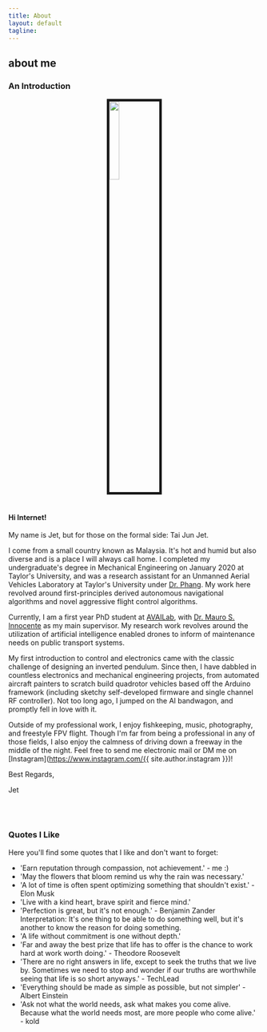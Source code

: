 ```yaml
---
title: About
layout: default
tagline:
---
```


<div>
  <h2 class="page-header-brief">about me</h2>
  <div class="line-sep"></div>
</div>

### An Introduction

<img src="{{ site.BASE_PATH }}/assets/img/myface.jpg" width="20%" style="display:block;margin:0 auto;border-style:solid;border-width: 5px">
<br>

#### Hi Internet!

My name is Jet, but for those on the formal side: Tai Jun Jet.

I come from a small country known as Malaysia. It's hot and humid but also diverse and is a place I will always call home. I completed my undergraduate's degree in Mechanical Engineering on January 2020 at Taylor's University, and was a research assistant for an Unmanned Aerial Vehicles Laboratory at Taylor's University under [Dr. Phang](http://phangsweeking.com/). My work here revolved around first-principles derived autonomous navigational algorithms and novel aggressive flight control algorithms.


Currently, I am a first year PhD student at [AVAILab](https://availab.org/), with [Dr. Mauro S. Innocente](https://msinnocente.com/) as my main supervisor. My research work revolves around the utilization of artificial intelligence enabled drones to inform of maintenance needs on public transport systems.


My first introduction to control and electronics came with the classic challenge of designing an inverted pendulum. Since then, I have dabbled in countless electronics and mechanical engineering projects, from automated aircraft painters to scratch build quadrotor vehicles based off the Arduino framework (including sketchy self-developed firmware and single channel RF controller). Not too long ago, I jumped on the AI bandwagon, and promptly fell in love with it.


Outside of my professional work, I enjoy fishkeeping, music, photography, and freestyle FPV flight. Though I'm far from being a professional in any of those fields, I also enjoy the calmness of driving down a freeway in the middle of the night. Feel free to send me electronic mail or DM me on [Instagram](https://www.instagram.com/{{ site.author.instagram }})!

Best Regards,

Jet


<br><br>
### Quotes I Like

Here you'll find some quotes that I like and don't want to forget: 
- 'Earn reputation through compassion, not achievement.' - me :)
- 'May the flowers that bloom remind us why the rain was necessary.'
- 'A lot of time is often spent optimizing something that shouldn't exist.' - Elon Musk
- 'Live with a kind heart, brave spirit and fierce mind.'
- 'Perfection is great, but it's not enough.' - Benjamin Zander
   <br>
   Interpretation: It's one thing to be able to do something well, but it's another to know the reason for doing something.
- 'A life without commitment is one without depth.'
- 'Far and away the best prize that life has to offer is the chance to work hard at work worth doing.' - Theodore Roosevelt
- 'There are no right answers in life, except to seek the truths that we live by. Sometimes we need to stop and wonder if our truths are worthwhile seeing that life is so short anyways.' - TechLead
- 'Everything should be made as simple as possible, but not simpler' - Albert Einstein
- 'Ask not what the world needs, ask what makes you come alive. Because what the world needs most, are more people who come alive.' - kold



